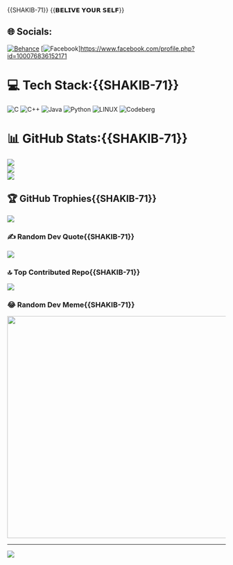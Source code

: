 {{SHAKIB-71}}
{{𝗕𝗘𝗟𝗜𝗩𝗘 𝗬𝗢𝗨𝗥 𝗦𝗘𝗟𝗙}}

## 🌐 Socials:
[![Behance](https://img.shields.io/badge/Behance-1769ff?logo=behance&logoColor=white)](https://behance.net/SHAKIB-71) [![Facebook](https://img.shields.io/badge/Facebook-%231877F2.svg?logo=Facebook&logoColor=white)]https://www.facebook.com/profile.php?id=100076836152171

# 💻 Tech Stack:{{SHAKIB-71}}
![C](https://img.shields.io/badge/c-%2300599C.svg?style=for-the-badge&logo=c&logoColor=white) ![C++](https://img.shields.io/badge/c++-%2300599C.svg?style=for-the-badge&logo=c%2B%2B&logoColor=white) ![Java](https://img.shields.io/badge/java-%23ED8B00.svg?style=for-the-badge&logo=java&logoColor=white) ![Python](https://img.shields.io/badge/python-3670A0?style=for-the-badge&logo=python&logoColor=ffdd54) ![LINUX](https://img.shields.io/badge/Linux-FCC624?style=for-the-badge&logo=linux&logoColor=black) ![Codeberg](https://img.shields.io/badge/Codeberg-2185D0?style=for-the-badge&logo=Codeberg&logoColor=white)
# 📊 GitHub Stats:{{SHAKIB-71}}
![](https://github-readme-stats.vercel.app/api?username=SHAKIB-71&theme=dark&hide_border=false&include_all_commits=true&count_private=true)<br/>
![](https://github-readme-streak-stats.herokuapp.com/?user=SHAKIB-71&theme=dark&hide_border=false)<br/>
![](https://github-readme-stats.vercel.app/api/top-langs/?username=SHAKIB-71&theme=dark&hide_border=false&include_all_commits=true&count_private=true&layout=compact)

## 🏆 GitHub Trophies{{SHAKIB-71}}
![](https://github-profile-trophy.vercel.app/?username=SHAKIB-71&theme=radical&no-frame=false&no-bg=false&margin-w=4)

### ✍️ Random Dev Quote{{SHAKIB-71}}
![](https://quotes-github-readme.vercel.app/api?type=horizontal&theme=radical)

### 🔝 Top Contributed Repo{{SHAKIB-71}}
![](https://github-contributor-stats.{{SHAKIB-71}}vercel.app/api?username=SHAKIB-71&limit=5&theme=dark&combine_all_yearly_contributions=true)

### 😂 Random Dev Meme{{SHAKIB-71}}
<img src="https://rm.up.railway.app/" width="512px"/>

---
[![](https://visitcount.itsvg.in/api?id=SHAKIB-71&icon=0&color=0)](https://visitcount.itsvg.in)

<!-- Proudly created with GPRM ( https://gprm.itsvg.in ) -->
